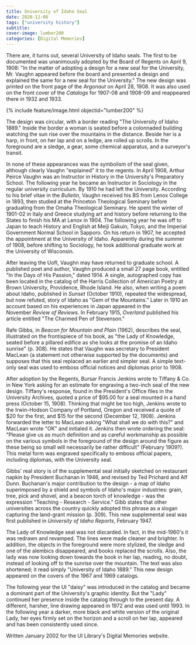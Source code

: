 ```yaml
---
title: University of Idaho Seal
date: 2020-12-08
tags: ["university history"]
subtitle: 
cover-image: lumber200
categories: [Digital Memories]
---
```


There are, it turns out, several University of Idaho seals. The first to be documented was unanimously adopted by the Board of Regents on April 9, 1908: "In the matter of adopting a design for a new seal for the University, Mr. Vaughn appeared before the board and presented a design and explained the same for a new seal for the University." The new design was printed on the front page of the *Argonaut* on April 28, 1908. It was also used on the front cover of the *Catalogs* for 1907-08 and 1908-09 and reappeared there in 1932 and 1933.

{% include feature/image.html objectid="lumber200" %}

The design was circular, with a border reading "The University of Idaho 1889." Inside the border a woman is seated before a colonnaded building watching the sun rise over the mountains in the distance. Beside her is a harp, in front, on her lap and on a ledge, are rolled up scrolls. In the foreground are a sledge, a gear, some chemical apparatus, and a surveyor's transit.

In none of these appearances was the symbolism of the seal given, although clearly Vaughn "explained" it to the regents. In April 1908, Arthur Peirce Vaughn was an Instructor in History in the University's Preparatory School. The following year he became an Instructor in Sociology in the regular university curriculum. By 1910 he had left the University. According to his brief vitae in the *Bulletin*, Vaughn received his BS from Lenox College in 1893, then studied at the Princeton Theological Seminary before graduating from the Omaha Theological Seminary. He spent the winter of 1901-02 in Italy and Greece studying art and history before returning to the States to finish his MA at Lenox in 1904. The following year he was off to Japan to teach History and English at Meiji Gakuin, Tokyo, and the Imperial Government Normal School in Sapporo. On his return in 1907, he accepted the appointment at the University of Idaho. Apparently during the summer of 1908, before shifting to Sociology, he took additional graduate work at the University of Wisconsin.

After leaving the UofI, Vaughn may have returned to graduate school. A published poet and author, Vaughn produced a small 27 page book, entitled "In the Days of His Passion," dated 1914. A single, autographed copy has been located in the catalog of the Harris Collection of American Poetry at Brown University, Providence, Rhode Island. He also, when writing a poem about Idaho, published in *Sunset* (October 1910), repeated the widespread, but now refuted, story of Idaho as "Gem of the Mountains." Later in 1910 an account based on his experiences in Japan appeared in the November *Review of Reviews*. In February 1915, *Overland* published his article entitled "The Charmed Pen of Stevenson."

Rafe Gibbs, in *Beacon for Mountain and Plain* (1962), describes the seal, illustrated on the frontispiece of his book, as "the Lady of Knowledge, seated before a pillared edifice as she looks at the promise of an Idaho sunrise" (p. 308). He states that Vaughn was secretary to President MacLean (a statement not otherwise supported by the documents) and supposes that this seal replaced an earlier and simpler seal. A simple text-only seal was used to emboss official notices and diplomas prior to 1908.

After adoption by the Regents, Bursar Francis Jenkins wrote to Tiffany & Co. in New York asking for an estimate for engraving a two-inch seal of the new design. Tiffany's response, found in the President's Office files in the University Archives, quoted a price of $95.00 for a seal mounted in a hand press (October 15, 1908). Thinking that might be too high, Jenkins wrote to the Irwin-Hodson Company of Portland, Oregon and received a quote of $20 for the first, and $15 for the second (December 12, 1908). Jenkins forwarded the letter to MacLean asking "What shall we do with this?" and MacLean wrote "OK" and initialed it. Jenkins then wrote ordering the seal: "Please give us as much definition and as careful workmanship as possible on the various symbols in the foreground of the design around the figure as these being so small will necessarily be rather difficult" (February 1909?). This metal form was engraved specifically to emboss official papers, including diplomas, with the University seal.

Gibbs' real story is of the supplemental seal initially sketched on restaurant napkin by President Buchanan in 1946, and revised by Ted Prichard and Alf Dunn. Buchanan's major contribution to the design - a map of Idaho superimposed by a shield and symbols of Idaho's major industries: grain, tree, pick and shovel, and a beacon torch of knowledge - was the expression "Teaching - Research - Service." Gibb states that other universities across the country quickly adopted this phrase as a slogan capturing the land-grant mission (p. 309). This new supplemental seal was first published in *University of Idaho Reports*, February 1947.

The Lady of Knowledge seal was not discarded. In fact, in the mid-1960's it was redrawn and revamped. The lines were made cleaner and brighter. In addition, the objects in the foreground were more stylized, the sledge and one of the alembics disappeared, and books replaced the scrolls. Also, the lady was now looking down towards the book in her lap, reading, no doubt, instead of looking off to the sunrise over the mountain. The text was also shortened; it read simply "University of Idaho 1889." This new design appeared on the covers of the 1967 and 1969 catalogs.

The following year the UI "daisy" was introduced in the catalog and became a dominant part of the University's graphic identity. But the "Lady" continued her presence inside the catalog through to the present day. A different, harsher, line drawing appeared in 1972 and was used until 1993. In the following year a darker, more black and white version of the original Lady, her eyes firmly set on the horizon and a scroll on her lap, appeared and has been consistently used since.

Written January 2002 for the UI Library's Digital Memories website.